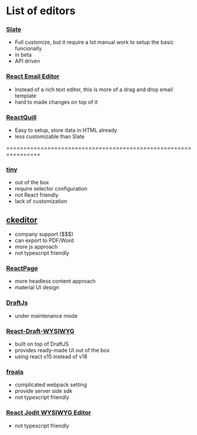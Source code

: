 # List of editors

### [Slate](https://www.tiny.cloud/)
- Full customize, but it require a lot manual work to setup the basic funcionally
- in beta
- API driven

### [React Email Editor](https://github.com/unlayer/react-email-editor)
- Instead of a rich text editor, this is more of a drag and drop email template
- hard to made changes on top of it

### [ReactQuill](https://github.com/zenoamaro/react-quill)
- Easy to setup, store data in HTML already
- less customizable than Slate
                    
================================================================
### [tiny](https://www.tiny.cloud/)
- out of the box
- require selector configuration
- not React friendly 
- lack of customization 

## [ckeditor](https://ckeditor.com/)
- company support ($$$)
- can export to PDF/Word
- more js approach
- not typescript friendly

### [ReactPage](https://github.com/react-page/react-page)
- more headless content approach
- material UI design
  
### [DraftJs](https://draftjs.org/)
- under maintenance mode

### [React-Draft-WYSIWYG](https://jpuri.github.io/react-draft-wysiwyg/#/)
- built on top of DraftJS
- provides ready-made UI out of the box
- using react v15 instead of v18

### [froala](https://github.com/froala/react-froala-wysiwyg#options)
- complicated webpack setting
- provide server side sdk
- not typescript friendly

### [React Jodit WYSIWYG Editor](https://github.com/jodit/jodit-react)
- not typescript friendly

